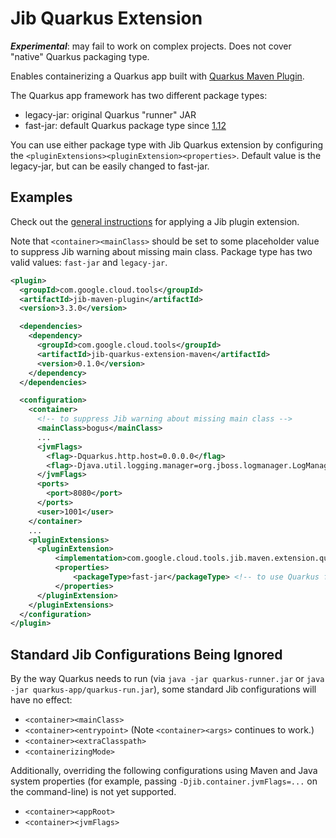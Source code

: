 # Jib Quarkus Extension

***Experimental***: may fail to work on complex projects. Does not cover "native" Quarkus packaging type.

Enables containerizing a Quarkus app built with [Quarkus Maven Plugin](https://search.maven.org/artifact/io.quarkus/quarkus-maven-plugin).

The Quarkus app framework has two different package types:
* legacy-jar: original Quarkus "runner" JAR
* fast-jar: default Quarkus package type since [1.12](https://quarkus.io/blog/quarkus-1-12-0-final-released/)

You can use either package type with Jib Quarkus extension by configuring the `<pluginExtensions><pluginExtension><properties>`. Default value is the legacy-jar, but can be easily changed to fast-jar.


## Examples

Check out the [general instructions](../../README.md#using-jib-plugin-extensions) for applying a Jib plugin extension.

Note that `<container><mainClass>` should be set to some placeholder value to suppress Jib warning about missing main class. Package type has two valid values: `fast-jar` and `legacy-jar`.

```xml
<plugin>
  <groupId>com.google.cloud.tools</groupId>
  <artifactId>jib-maven-plugin</artifactId>
  <version>3.3.0</version>

  <dependencies>
    <dependency>
      <groupId>com.google.cloud.tools</groupId>
      <artifactId>jib-quarkus-extension-maven</artifactId>
      <version>0.1.0</version>
    </dependency>
  </dependencies>

  <configuration>
    <container>
      <!-- to suppress Jib warning about missing main class -->
      <mainClass>bogus</mainClass>
      ...
      <jvmFlags>
        <flag>-Dquarkus.http.host=0.0.0.0</flag>
        <flag>-Djava.util.logging.manager=org.jboss.logmanager.LogManager</flag>
      </jvmFlags>
      <ports>
        <port>8080</port>
      </ports>
      <user>1001</user>
    </container>
    ...
    <pluginExtensions>
      <pluginExtension>
          <implementation>com.google.cloud.tools.jib.maven.extension.quarkus.JibQuarkusExtension</implementation>
          <properties>
              <packageType>fast-jar</packageType> <!-- to use Quarkus fast-jar package type -->
          </properties>
      </pluginExtension>
    </pluginExtensions>
  </configuration>
</plugin>
```

## Standard Jib Configurations Being Ignored

By the way Quarkus needs to run (via `java -jar quarkus-runner.jar` or `java -jar quarkus-app/quarkus-run.jar`), some standard Jib configurations will have no effect:

- `<container><mainClass>`
- `<container><entrypoint>` (Note `<container><args>` continues to work.)
- `<container><extraClasspath>`
- `<containerizingMode>`

Additionally, overriding the following configurations using Maven and Java system properties (for example, passing `-Djib.container.jvmFlags=...` on the command-line) is not yet supported.

- `<container><appRoot>`
- `<container><jvmFlags>`

